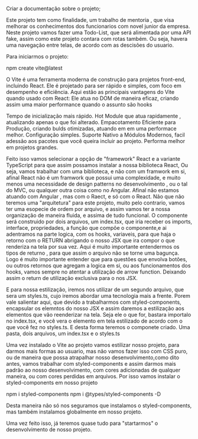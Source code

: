 Criar a documentação sobre o projeto;

Este projeto tem como finalidade, um trabalho de mentoria , que visa melhorar os conhecimentos dos funcionarios com novel junior da empresa.
Neste projeto vamos fazer uma Todo-List, que será alimentada por uma API fake, assim como este projeto contara com rotas também.
Ou seja, havera uma navegação entre telas, de acordo com as descisões do usuario.

Para iniciarmos o projeto:

npm create vite@latest

O Vite é uma ferramenta moderna de construção para projetos front-end, incluindo React. Ele é projetado para ser rápido e simples, com foco em desempenho e eficiência. Aqui estão as principais vantagens do Vite quando usado com React:
Ele atua no DOM de maneira eficaz, criando assim uma maior performance quando o assunto são hooks

Tempo de inicialização mais rápido.
Hot Module que atua rapidamente , atualizando apenas o que foi alterado.
Empacotamento Eficiente para Produção, criando bulds otimizadas, atuando em em uma performace melhor.
Configuração simples.
Suporte Nativo a Módulos Modernos, facil adessão aos pacotes que você queira incluir ao projeto.
Performa melhor em projetos grandes.

Feito isso vamos selecionar a opção de "framework" React e a variante TypeScript para que assim possamos instalar a nossa biblioteca React,
Ou seja, vamos trabalhar com uma biblioteca, e não com um framwork em si, afinal React não é um framwork que possui uma complexidade, e muito menos uma necessidade de design patterns no desenvolvimento , ou o tal do MVC, ou qualquer outra coisa como no Angular.
Afinal não estamos atuando com Angular , mas com o Raect, e só com o React.
Não que não teremos uma "arquitetura" para este projeto, muito pelo contrario, vamos ter uma esopecie de ordem por arquivo, e assim vamos ter a nossa organização de maneira fluida, e assima de tudo funcional.
O componente será construido por dois arquivos, um index.tsx, que iria receber os imports, interface, propriedades, a função que compõe o componente,e ai adentramos na parte logica, com os hooks, variaveis, para que haja o retorno com o RETURN abrigando o nosso JSX que ira compor o que renderiza na tela por sua vez.
Aqui é muito importante entendermos os tipos de returno , para que assim o arquivo não se torne uma bagunça.
Logo é muito importante entender que para questões que envolva botões, ou outros retornos que agregam a logica em si, ou aos funcionamentos dos hooks, vamos sempre no atentar a utilização de arrow function.
Deixando assim o return de utilização exclusiva para o nos JSX.

E para nossa estilização, iremos nos utilizar de um segundo arquivo, que sera um styles.ts, cujo iremos abordar uma tecnologia mais a frente.
Porem vale salientar aqui, que devido a trabalharmos com styled-components, encapsular os elemntos do nosso JSX e assim daremos a estilização aos elementos que vão reenderizar na tela.
Seja ele o que for, bastara importalo no index.tsx, e você vera o elemento em tela estilizado de acordo com o que você fez no styles.ts.
E desta forma teremos o componete criado.
Uma pasta, dois arquivos, um index.tsx e o styles.ts


Uma vez instalado o Vite ao projeto vamos estilizar nosso projeto, para darmos mais formas ao usuario, mas não vamos fazer isso com CSS puro,  ou de maneira que possa atrapalhar nosso desenvolvimento,como dito antes, vamos trabalhar com styled-components e assim darmos mais padrão ao nosso desenvolvimento, com cores adicionadas de qualquer maneira, ou com cores perdidas em arquivos.
Por isso vamos instalar o styled-components em nosso projeto

npm i styled-components
npm i @types/styled-components -D

Desta maneira não só nos seguramos que instalamos o styled-components, mas também instalamos globalmente em nosso projeto.

Uma vez feito isso, já teremos quase tudo para "startarmos" o desenvolvimento de nosso projeto.